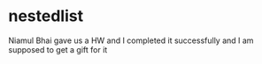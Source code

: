 # nestedlist
Niamul Bhai gave us a HW and I completed it successfully and I am supposed to get a gift for it
